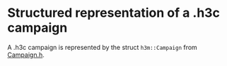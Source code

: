 # Structured representation of a .h3c campaign

A .h3c campaign is represented by the struct `h3m::Campaign` from [Campaign.h](Campaign.h).
